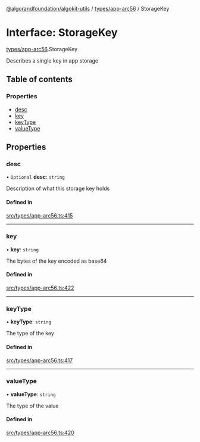 [@algorandfoundation/algokit-utils](../README.md) / [types/app-arc56](../modules/types_app_arc56.md) / StorageKey

# Interface: StorageKey

[types/app-arc56](../modules/types_app_arc56.md).StorageKey

Describes a single key in app storage

## Table of contents

### Properties

- [desc](types_app_arc56.StorageKey.md#desc)
- [key](types_app_arc56.StorageKey.md#key)
- [keyType](types_app_arc56.StorageKey.md#keytype)
- [valueType](types_app_arc56.StorageKey.md#valuetype)

## Properties

### desc

• `Optional` **desc**: `string`

Description of what this storage key holds

#### Defined in

[src/types/app-arc56.ts:415](https://github.com/algorandfoundation/algokit-utils-ts/blob/main/src/types/app-arc56.ts#L415)

___

### key

• **key**: `string`

The bytes of the key encoded as base64

#### Defined in

[src/types/app-arc56.ts:422](https://github.com/algorandfoundation/algokit-utils-ts/blob/main/src/types/app-arc56.ts#L422)

___

### keyType

• **keyType**: `string`

The type of the key

#### Defined in

[src/types/app-arc56.ts:417](https://github.com/algorandfoundation/algokit-utils-ts/blob/main/src/types/app-arc56.ts#L417)

___

### valueType

• **valueType**: `string`

The type of the value

#### Defined in

[src/types/app-arc56.ts:420](https://github.com/algorandfoundation/algokit-utils-ts/blob/main/src/types/app-arc56.ts#L420)
